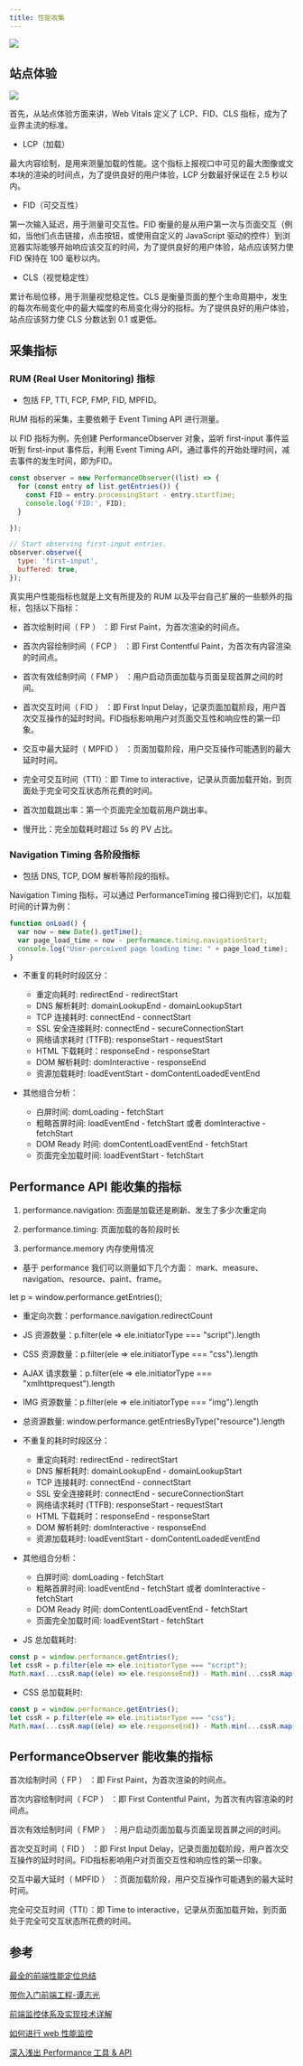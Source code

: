 ```yaml
---
title: 性能收集
---
```


![](https://p3-juejin.byteimg.com/tos-cn-i-k3u1fbpfcp/0c508c2fb5434f4891d4edc2e9f2e44f~tplv-k3u1fbpfcp-zoom-in-crop-mark:1304:0:0:0.awebp)

## 站点体验

![](https://p3-juejin.byteimg.com/tos-cn-i-k3u1fbpfcp/71cb8e5d5cfc4959a0a8ec8b27742ba1~tplv-k3u1fbpfcp-watermark.awebp)

首先，从站点体验方面来讲，Web Vitals 定义了 LCP、FID、CLS 指标，成为了业界主流的标准。

- LCP（加载）

最大内容绘制，是用来测量加载的性能。这个指标上报视口中可见的最大图像或文本块的渲染的时间点，为了提供良好的用户体验，LCP 分数最好保证在 2.5 秒以内。

- FID（可交互性）

第一次输入延迟，用于测量可交互性。FID 衡量的是从用户第一次与页面交互（例如，当他们点击链接，点击按钮，或使用自定义的 JavaScript 驱动的控件）到浏览器实际能够开始响应该交互的时间，为了提供良好的用户体验，站点应该努力使 FID 保持在 100 毫秒以内。

- CLS（视觉稳定性）

累计布局位移，用于测量视觉稳定性。CLS 是衡量页面的整个生命周期中，发生的每次布局变化中的最大幅度的布局变化得分的指标。为了提供良好的用户体验，站点应该努力使 CLS 分数达到 0.1 或更低。

## 采集指标

### RUM (Real User Monitoring) 指标

- 包括 FP, TTI, FCP, FMP, FID, MPFID。

RUM 指标的采集，主要依赖于 Event Timing API 进行测量。

以 FID 指标为例，先创建 PerformanceObserver 对象，监听 first-input 事件监听到 first-input 事件后，利用 Event Timing API，通过事件的开始处理时间，减去事件的发生时间，即为FID。

```js
const observer = new PerformanceObserver((list) => {
  for (const entry of list.getEntries()) {
    const FID = entry.processingStart - entry.startTime;
    console.log('FID:', FID);
  }

});

// Start observing first-input entries.
observer.observe({
  type: 'first-input',
  buffered: true,
});
```

真实用户性能指标也就是上文有所提及的 RUM 以及平台自己扩展的一些额外的指标，包括以下指标：

- 首次绘制时间（ FP ） ：即 First Paint，为首次渲染的时间点。

- 首次内容绘制时间（ FCP ） ：即 First Contentful Paint，为首次有内容渲染的时间点。

- 首次有效绘制时间（ FMP ） ：用户启动页面加载与页面呈现首屏之间的时间。

- 首次交互时间（ FID ） ：即 First Input Delay，记录页面加载阶段，用户首次交互操作的延时时间。FID指标影响用户对页面交互性和响应性的第一印象。

- 交互中最大延时（ MPFID ） ：页面加载阶段，用户交互操作可能遇到的最大延时时间。

- 完全可交互时间（TTI）：即 Time to interactive，记录从页面加载开始，到页面处于完全可交互状态所花费的时间。

- 首次加载跳出率：第一个页面完全加载前用户跳出率。

- 慢开比：完全加载耗时超过 5s 的 PV 占比。

### Navigation Timing 各阶段指标

- 包括 DNS, TCP, DOM 解析等阶段的指标。

Navigation Timing 指标，可以通过 PerformanceTiming 接口得到它们，以加载时间的计算为例：

```js
function onLoad() {
  var now = new Date().getTime();
  var page_load_time = now - performance.timing.navigationStart;
  console.log("User-perceived page loading time: " + page_load_time);
}
```

- 不重复的耗时时段区分：
    - 重定向耗时: redirectEnd - redirectStart
    - DNS 解析耗时: domainLookupEnd - domainLookupStart
    - TCP 连接耗时: connectEnd - connectStart
    - SSL 安全连接耗时: connectEnd - secureConnectionStart
    - 网络请求耗时 (TTFB): responseStart - requestStart
    - HTML 下载耗时：responseEnd - responseStart
    - DOM 解析耗时: domInteractive - responseEnd
    - 资源加载耗时: loadEventStart - domContentLoadedEventEnd

- 其他组合分析：
    - 白屏时间: domLoading - fetchStart
    - 粗略首屏时间: loadEventEnd - fetchStart 或者 domInteractive - fetchStart
    - DOM Ready 时间: domContentLoadEventEnd - fetchStart
    - 页面完全加载时间: loadEventStart - fetchStart

## Performance API 能收集的指标

1. performance.navigation: 页面是加载还是刷新、发生了多少次重定向

2. performance.timing: 页面加载的各阶段时长

3. performance.memory 内存使用情况

- 基于 performance 我们可以测量如下几个方面：
mark、measure、navigation、resource、paint、frame。

let p = window.performance.getEntries();

- 重定向次数：performance.navigation.redirectCount
- JS 资源数量：p.filter(ele => ele.initiatorType === "script").length
- CSS 资源数量：p.filter(ele => ele.initiatorType === "css").length
- AJAX 请求数量：p.filter(ele => ele.initiatorType === "xmlhttprequest").length
- IMG 资源数量：p.filter(ele => ele.initiatorType === "img").length
- 总资源数量: window.performance.getEntriesByType("resource").length

- 不重复的耗时时段区分：
    - 重定向耗时: redirectEnd - redirectStart
    - DNS 解析耗时: domainLookupEnd - domainLookupStart
    - TCP 连接耗时: connectEnd - connectStart
    - SSL 安全连接耗时: connectEnd - secureConnectionStart
    - 网络请求耗时 (TTFB): responseStart - requestStart
    - HTML 下载耗时：responseEnd - responseStart
    - DOM 解析耗时: domInteractive - responseEnd
    - 资源加载耗时: loadEventStart - domContentLoadedEventEnd

- 其他组合分析：
    - 白屏时间: domLoading - fetchStart
    - 粗略首屏时间: loadEventEnd - fetchStart 或者 domInteractive - fetchStart
    - DOM Ready 时间: domContentLoadEventEnd - fetchStart
    - 页面完全加载时间: loadEventStart - fetchStart

- JS 总加载耗时:

```js
const p = window.performance.getEntries();
let cssR = p.filter(ele => ele.initiatorType === "script");
Math.max(...cssR.map((ele) => ele.responseEnd)) - Math.min(...cssR.map((ele) => ele.startTime));
```

- CSS 总加载耗时:

```js
const p = window.performance.getEntries();
let cssR = p.filter(ele => ele.initiatorType === "css");
Math.max(...cssR.map((ele) => ele.responseEnd)) - Math.min(...cssR.map((ele) => ele.startTime));
```

## PerformanceObserver 能收集的指标

首次绘制时间（ FP ） ：即 First Paint，为首次渲染的时间点。

首次内容绘制时间（ FCP ） ：即 First Contentful Paint，为首次有内容渲染的时间点。

首次有效绘制时间（ FMP ） ：用户启动页面加载与页面呈现首屏之间的时间。

首次交互时间（ FID ） ：即 First Input Delay，记录页面加载阶段，用户首次交互操作的延时时间。FID指标影响用户对页面交互性和响应性的第一印象。

交互中最大延时（ MPFID ） ：页面加载阶段，用户交互操作可能遇到的最大延时时间。

完全可交互时间（TTI）：即 Time to interactive，记录从页面加载开始，到页面处于完全可交互状态所花费的时间。

## 参考

[最全的前端性能定位总结](https://juejin.cn/post/7052918009555320839#heading-7)

[带你入门前端工程-谭志光](https://woai3c.gitee.io/introduction-to-front-end-engineering/07.html#%E6%80%A7%E8%83%BD%E6%95%B0%E6%8D%AE%E9%87%87%E9%9B%86)

[前端监控体系及实现技术详解](https://juejin.cn/post/6936562262480158728#heading-6)

[如何进行 web 性能监控](https://mp.weixin.qq.com/s/84XYEr0-USG5fFm-AFwfFQ)

[深入浅出 Performance 工具 & API](https://juejin.cn/post/7000728875676205086#heading-5)